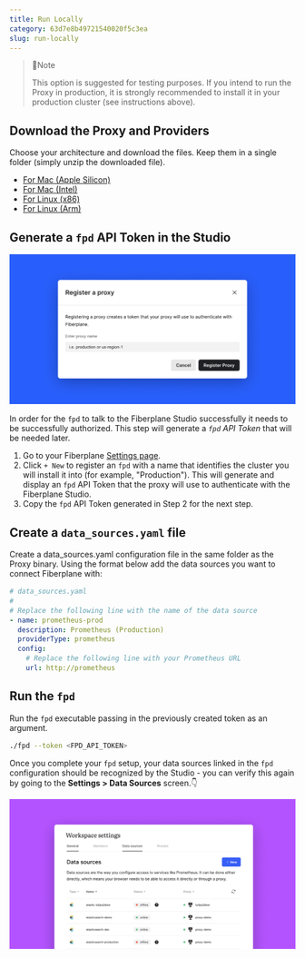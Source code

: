 ```yaml
---
title: Run Locally 
category: 63d7e8b49721540020f5c3ea
slug: run-locally
---
```


> 📍Note
>
> This option is suggested for testing purposes. If you intend to run the Proxy in production, it is strongly recommended to install it in your production cluster (see instructions above).

## Download the Proxy and Providers

Choose your architecture and download the files. Keep them in a single folder (simply unzip the downloaded file).

- [For Mac (Apple Silicon)](https://fp.dev/proxy/latest/aarch64-apple-darwin/proxy.zip)
- [For Mac (Intel)](https://fp.dev/proxy/latest/x86_64-apple-darwin/proxy.zip)
- [For Linux (x86)](https://fp.dev/proxy/latest/aarch64-unknown-linux-gnu/proxy.zip)
- [For Linux (Arm)](https://fp.dev/proxy/latest/x86_64-unknown-linux-gnu/proxy.zip)

## Generate a `fpd` API Token in the Studio

![Register an fpd](/docs/quickstart/register_an_fpd.png)

In order for the `fpd` to talk to the Fiberplane Studio successfully it needs to be successfully authorized. This step will generate a *`fpd` API Token* that will be needed later.

1. Go to your Fiberplane [Settings page](https://fiberplane.com/settings).
2. Click `+ New` to register an `fpd` with a name that identifies the cluster you will install it into (for example, "Production"). This will generate and display an `fpd` API Token that the proxy will use to authenticate with the Fiberplane Studio.
3. Copy the `fpd` API Token generated in Step 2 for the next step.

## Create a `data_sources.yaml` file

Create a data_sources.yaml configuration file in the same folder as the Proxy binary. Using the format below add the data sources you want to connect Fiberplane with:

```yaml
# data_sources.yaml
#
# Replace the following line with the name of the data source
- name: prometheus-prod
  description: Prometheus (Production)
  providerType: prometheus
  config:
    # Replace the following line with your Prometheus URL
    url: http://prometheus
```

## Run the `fpd`

Run the `fpd` executable passing in the previously created token as an argument.

```bash
./fpd --token <FPD_API_TOKEN>
```

Once you complete your `fpd` setup, your data sources linked in the `fpd` configuration should be recognized by the Studio - you can verify this again by going to the **Settings > Data Sources** screen.👇

![Untitled](/docs/quickstart/deploy-to-kubernetes/Untitled.png)
